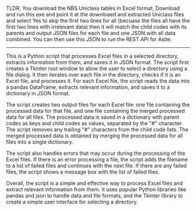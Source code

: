 # 

TLDR; You download the NBS Uniclass tables in Excel format, Download and run this exe and point it at the downloaed and extracted Uniclass files and select Yes to skip the first two lines for all (becuase the files all have the first two lines with irrelevant data) then it will match the child codes with its parents and output JSON files for each file and one JSON with all data combined. You can then use this JSON to run the REST API for Asite.

-----------------------------------------------
This is a Python script that processes Excel files in a selected directory, extracts information from them, and saves it in JSON format. The script first creates a Tkinter root window to allow the user to select a directory using a file dialog. It then iterates over each file in the directory, checks if it is an Excel file, and processes it. For each Excel file, the script reads the data into a pandas DataFrame, extracts relevant information, and saves it to a dictionary in JSON format.

The script creates two output files for each Excel file: one file containing the processed data for that file, and one file containing the merged processed data for all files. The processed data is saved in a dictionary with parent codes as keys and child codes as values, separated by the "#" character. The script removes any trailing "#" characters from the child code lists. The merged processed data is obtained by merging the processed data for all files into a single dictionary.

The script also handles errors that may occur during the processing of the Excel files. If there is an error processing a file, the script adds the filename to a list of failed files and continues with the next file. If there are any failed files, the script shows a message box with the list of failed files.

Overall, the script is a simple and effective way to process Excel files and extract relevant information from them. It uses popular Python libraries like pandas and json to handle data and file formats, and the Tkinter library to create a simple user interface for selecting a directory.
 
